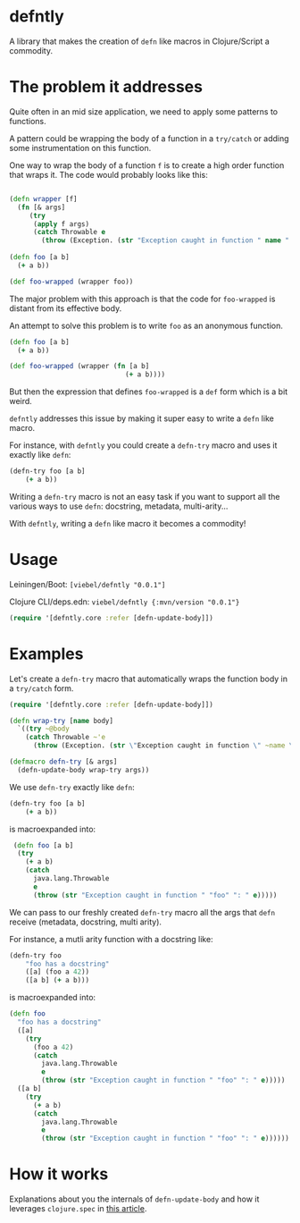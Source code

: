 # defntly

A library that makes the creation of `defn` like macros in Clojure/Script a commodity.

# The problem it addresses

Quite often in an mid size application, we need to apply some patterns to functions. 

A pattern could be wrapping the body of a function in a `try/catch` or adding some instrumentation on this function.

One way to wrap the body of a function `f` is to create a high order function that wraps it. The code would probably looks like this:

```clj

(defn wrapper [f]
  (fn [& args]
     (try 
      (apply f args)
      (catch Throwable e
        (throw (Exception. (str "Exception caught in function " name ": " e))))
        
(defn foo [a b]
  (+ a b))

(def foo-wrapped (wrapper foo))
```

The major problem with this approach is that the code for `foo-wrapped` is distant from its effective body.

An attempt to solve this problem is to write `foo` as an anonymous function.

```clj
(defn foo [a b]
  (+ a b))

(def foo-wrapped (wrapper (fn [a b]
                             (+ a b))))
```


But then the expression that defines `foo-wrapped` is a `def` form which is a bit weird.

`defntly` addresses this issue by making it super easy to write a `defn` like macro.

For instance, with `defntly` you could create a `defn-try` macro and uses it exactly like `defn`:

```clj
(defn-try foo [a b]
    (+ a b))
```

Writing a `defn-try` macro is not an easy task if you want to support all the various ways to use `defn`: docstring, metadata, multi-arity...

With `defntly`, writing a `defn` like macro it becomes a commodity!

# Usage

Leiningen/Boot: `[viebel/defntly "0.0.1"]`

Clojure CLI/deps.edn: `viebel/defntly {:mvn/version "0.0.1"}`

```clj
(require '[defntly.core :refer [defn-update-body]])
```

# Examples

Let's create a `defn-try` macro that automatically wraps the function body in a `try/catch` form.

```clj
(require '[defntly.core :refer [defn-update-body]])

(defn wrap-try [name body]
  `((try ~@body
    (catch Throwable ~'e
      (throw (Exception. (str \"Exception caught in function \" ~name \": \" ~'e)))))))

(defmacro defn-try [& args]
  (defn-update-body wrap-try args))
```

We use `defn-try` exactly like `defn`:

```clj
(defn-try foo [a b]
    (+ a b))
```

is macroexpanded into:

```clj
 (defn foo [a b]
  (try
    (+ a b)
    (catch
      java.lang.Throwable
      e
      (throw (str "Exception caught in function " "foo" ": " e)))))
```

We can pass to our freshly created `defn-try` macro all the args that `defn` receive (metadata, docstring, multi arity).

For instance, a mutli arity function with a docstring like:

```clj
(defn-try foo
    "foo has a docstring"
    ([a] (foo a 42))
    ([a b] (+ a b)))
```

is macroexpanded into:

```clj
(defn foo
  "foo has a docstring"
  ([a]
    (try
      (foo a 42)
      (catch
        java.lang.Throwable
        e
        (throw (str "Exception caught in function " "foo" ": " e)))))
  ([a b]
    (try
      (+ a b)
      (catch
        java.lang.Throwable
        e
        (throw (str "Exception caught in function " "foo" ": " e))))))
```



# How it works

Explanations about you the internals of `defn-update-body` and how it leverages `clojure.spec` 
in [this article](https://blog.klipse.tech/clojure/2019/03/08/spec-custom-defn.html).

